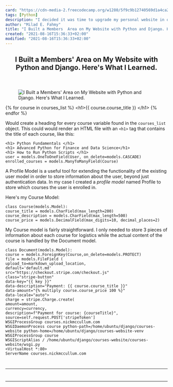 ```yaml
---
card: "https://cdn-media-2.freecodecamp.org/w1280/5f9c9b12740569d1a4ca2983.jpg"
tags: [Python]
description: "I decided it was time to upgrade my personal website in order"
author: "Milad E. Fahmy"
title: "I Built a Members  Area on My Website with Python and Django. Here s What I Learned."
created: "2021-08-16T15:36:33+02:00"
modified: "2021-08-16T15:36:33+02:00"
---
```

<div class="site-wrapper">
<main id="site-main" class="site-main outer">
<div class="inner">
<article class="post-full post tag-python tag-django ">
<header class="post-full-header">
<h1 class="post-full-title">I Built a Members' Area on My Website with Python and Django. Here's What I Learned.</h1>
</header>
<figure class="post-full-image">
<picture>
<source media="(max-width: 700px)" sizes="1px" srcset="data:image/gif;base64,R0lGODlhAQABAIAAAAAAAP///yH5BAEAAAAALAAAAAABAAEAAAIBRAA7 1w">
<source media="(min-width: 701px)" sizes="(max-width: 800px) 400px,
(max-width: 1170px) 700px,
1400px" srcset="https://cdn-media-2.freecodecamp.org/w1280/5f9c9b12740569d1a4ca2983.jpg 300w,
https://cdn-media-2.freecodecamp.org/w1280/5f9c9b12740569d1a4ca2983.jpg 600w,
https://cdn-media-2.freecodecamp.org/w1280/5f9c9b12740569d1a4ca2983.jpg 1000w,
https://cdn-media-2.freecodecamp.org/w1280/5f9c9b12740569d1a4ca2983.jpg 2000w">
<img onerror="this.style.display='none'" src="https://cdn-media-2.freecodecamp.org/w1280/5f9c9b12740569d1a4ca2983.jpg" alt="I Built a Members' Area on My Website with Python and Django. Here's What I Learned.">
</picture>
</figure>
<section class="post-full-content">
<div class="post-content">
{% for course in courses_list %}
&lt;h1&gt;{{ course.course_title }} &lt;/h1&gt;
{% endfor %}</code></pre><p>Would create a heading for every course variable found in the <code>courses_list</code> object. This could would render an HTML file with an <code>&lt;h1&gt;</code> tag that contains the title of each course, like this:</p><pre><code class="language-html">&lt;h1&gt; Python Fundamentals &lt;/h1&gt;
&lt;h1&gt; Advanced Python for Finance and Data Science&lt;/h1&gt;
&lt;h1&gt; How to Run Python Scripts &lt;/h1&gt;
user = models.OneToOneField(User, on_delete=models.CASCADE)
enrolled_courses = models.ManyToManyField(Course)</code></pre><p>A Profile Model is a useful tool for extending the functionality of the existing user model in order to store information about the user, beyond just authentication data. In my case I created a <em>profile model</em> named Profile to store which courses the user is enrolled in.</p><p>Here's my Course Model:</p><pre><code class="language-python">class Course(models.Model):
course_title = models.CharField(max_length=200)
course_description = models.CharField(max_length=500)
course_price = models.DecimalField(max_digits=10, decimal_places=2)</code></pre><p>My Course model is fairly straightforward. I only needed to store 3 pieces of information about each course for logistics while the actual content of the course is handled by the Document model.</p><pre><code class="language-python">class Document(models.Model):
course = models.ForeignKey(Course,on_delete=models.PROTECT)
file = models.FileField (
upload_to=markdown_upload_location,
default='default.md'
src="https://checkout.stripe.com/checkout.js"
class="stripe-button"
data-key="{{ key }}"
data-description="Payment: {{ course.course_title }}"
data-amount="{% multiply course.course_price 100 %}"
data-locale="auto"&gt;
charge = stripe.Charge.create(
amount=amount,
currency=currency,
description=f"Payment for course: {courseTitle}",    source=self.request.POST['stripeToken']
WSGIProcessGroup courses.nickmccullum.com
WSGIDaemonProcess course python-path=/home/ubuntu/django/courses-website python-home=/home/ubuntu/django/courses-website-venv
WSGIProcessGroup course
WSGIScriptAlias / /home/ubuntu/django/courses-website/courses-website/wsgi.py
&lt;VirtualHost *:80&gt;
ServerName courses.nickmccullum.com
</div>
<hr>
<hr>
</section>
</article>
</div>
</main>
</div>
<!-- Google Tag Manager (noscript) -->
<!-- End Google Tag Manager (noscript) -->
